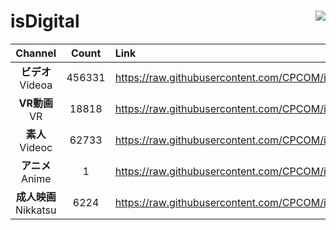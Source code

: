 # isDigital <img align="right" src="https://img.shields.io/github/last-commit/CPCOM/isDigital"/>  
  
| Channel | Count | Link |  
| :-----: | :---: | :--- |  
|**ビデオ**<br />Videoa | 456331 | https://raw.githubusercontent.com/CPCOM/isDigital/main/Videoa.txt |  
|**VR動画**<br />VR | 18818 | https://raw.githubusercontent.com/CPCOM/isDigital/main/VR.txt |  
|**素人**<br />Videoc | 62733 | https://raw.githubusercontent.com/CPCOM/isDigital/main/Videoc.txt |  
|**アニメ**<br />Anime | 1 | https://raw.githubusercontent.com/CPCOM/isDigital/main/Anime.txt |  
|**成人映画**<br />Nikkatsu | 6224 | https://raw.githubusercontent.com/CPCOM/isDigital/main/Nikkatsu.txt |  